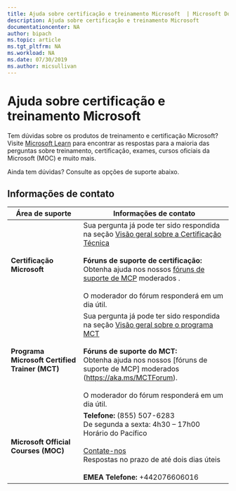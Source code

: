 ```yaml
---
title: Ajuda sobre certificação e treinamento Microsoft  | Microsoft Docs
description: Ajuda sobre certificação e treinamento Microsoft
documentationcenter: NA
author: bipach
ms.topic: article
ms.tgt_pltfrm: NA
ms.workload: NA
ms.date: 07/30/2019
ms.author: micsullivan
---
```

# Ajuda sobre certificação e treinamento Microsoft

Tem dúvidas sobre os produtos de treinamento e certificação Microsoft? Visite [Microsoft Learn](/learn/certifications/) para encontrar as respostas para a maioria das perguntas sobre treinamento, certificação, exames, cursos oficiais da Microsoft (MOC) e muito mais.

Ainda tem dúvidas? Consulte as opções de suporte abaixo.

## Informações de contato

| Área de suporte | Informações de contato |
| ------------- | --- |
| **Certificação Microsoft** | Sua pergunta já pode ter sido respondida na seção [Visão geral sobre a Certificação Técnica](https://www.microsoft.com/pt-br/learning/certification-overview.aspx) <br/><br/>  **Fóruns de suporte de certificação:** <br/>Obtenha ajuda nos nossos [fóruns de suporte de MCP](https://aka.ms/MCPForum) moderados .<br/><br/>  O moderador do fórum responderá em um dia útil. |
| **Programa Microsoft Certified Trainer (MCT)** | Sua pergunta já pode ter sido respondida na seção [Visão geral sobre o programa MCT](https://www.microsoft.com/pt-br/learning/mct-certification.aspx)<br/><br/>  **Fóruns de suporte do MCT:** <br/> Obtenha ajuda nos nossos [fóruns de suporte de MCP] moderados (https://aka.ms/MCTForum).<br/><br/> O moderador do fórum responderá em um dia útil. |
| **Microsoft Official Courses (MOC)** | **Telefone:** (855) 507-6283<br/> De segunda a sexta: 4h30 – 17h00 Horário do Pacífico<br/><br/> [Contate-nos](https://support.microsoft.com/pt-br/supportrequestform/a62bfdd8-695f-f1d0-3dbc-e42e79a78641?SL=en&SC=US) <br/> Respostas no prazo de até dois dias úteis<br/><br/>  **EMEA Telefone:** +442076606016 |


